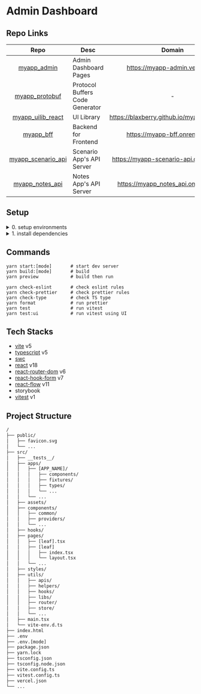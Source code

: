 # Admin Dashboard

## Repo Links

|                                 Repo                                  | Desc                            |                    Domain                     | Port |
| :-------------------------------------------------------------------: | ------------------------------- | :-------------------------------------------: | :--: |
|        [myapp_admin](https://github.com/BlaxBerry/myapp_admin)        | Admin Dashboard Pages           |        https://myapp-admin.vercel.app         | 3000 |
|     [myapp_protobuf](https://github.com/BlaxBerry/myapp_protobuf)     | Protocol Buffers Code Generator |                       -                       |  -   |
|  [myapp_uilib_react](https://github.com/BlaxBerry/myapp_uilib_react)  | UI Library                      | https://blaxberry.github.io/myapp_uilib_react |  -   |
|          [myapp_bff](https://github.com/BlaxBerry/myapp_bff)          | Backend for Frontend            |        https://myapp-bff.onrender.com         | 8080 |
| [myapp_scenario_api](https://github.com/BlaxBerry/myapp_scenario_api) | Scenario App's API Server       |    https://myapp-scenario-api.onrender.com    | 8000 |
|    [myapp_notes_api](https://github.com/BlaxBerry/myapp_notes_api)    | Notes App's API Server          |     https://myapp_notes_api.onrender.com      | 8400 |

## Setup

<details>
    <summary>
       0. setup environments
    </summary>

- Node.js v18.8.0
- yarn v1

</details>

<details>
    <summary>
       1. install dependencies
    </summary>

```shell
yarn install
```

</details>

## Commands

```shell
yarn start:[mode]       # start dev server
yarn build:[mode]       # build
yarn preview            # build then run

yarn check-eslint       # check eslint rules
yarn check-prettier     # check prettier rules
yarn check-type         # check TS type
yarn format             # run prettier
yarn test               # run vitest
yarn test:ui            # run vitest using UI
```

## Tech Stacks

- [vite]() v5
- [typescript]() v5
- [swc]()
- [react]() v18
- [react-router-dom]() v6
- [react-hook-form]() v7
- [react-flow]() v11
- storybook
- [vitest]() v1

## Project Structure

```txt
/
├── public/
│   ├── favicon.svg
│   └── ...
├── src/
│   ├── __tests__/
│   ├── apps/
│   │   ├── [APP_NAME]/
│   │   │   ├── components/
│   │   │   ├── fixtures/
│   │   │   ├── types/
│   │   │   └── ...
│   │   └── ...
│   ├── assets/
│   ├── components/
│   │   ├── common/
│   │   ├── providers/
│   │   └── ...
│   ├── hooks/
│   ├── pages/
│   │   ├── [leaf].tsx
│   │   ├── [leaf]
│   │   │   ├── index.tsx
│   │   │   └── layout.tsx
│   │   └── ...
│   ├── styles/
│   ├── utils/
│   │   ├── apis/
│   │   ├── helpers/
│   │   ├── hooks/
│   │   ├── libs/
│   │   ├── router/
│   │   ├── store/
│   │   └── ...
│   ├── main.tsx
│   └── vite-env.d.ts
├── index.html
├── .env
├── .env.[mode]
├── package.json
├── yarn.lock
├── tsconfig.json
├── tsconfig.node.json
├── vite.config.ts
├── vitest.config.ts
├── vercel.json
└── ...
```

